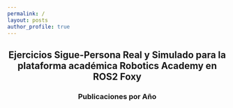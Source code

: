 ```yaml
---
permalink: /
layout: posts
author_profile: true
---
```

<h2 align=center>Ejercicios Sigue-Persona Real y Simulado para la plataforma académica Robotics Academy en ROS2 Foxy</h2>
<h3 align=center>Publicaciones por Año</h3>
